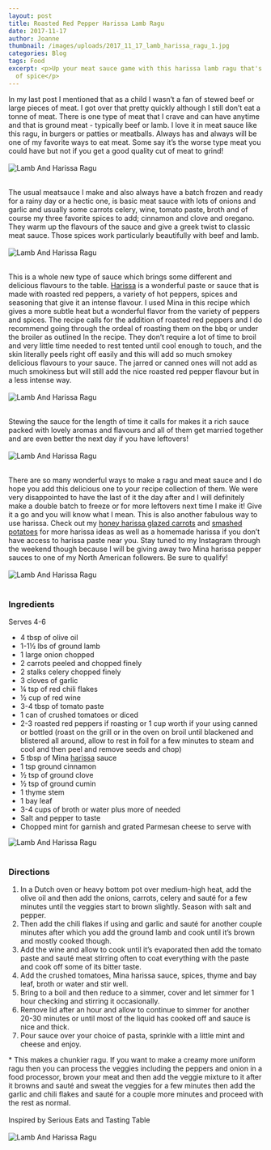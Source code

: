 ```yaml
---
layout: post
title: Roasted Red Pepper Harissa Lamb Ragu
date: 2017-11-17
author: Joanne
thumbnail: /images/uploads/2017_11_17_lamb_harissa_ragu_1.jpg
categories: Blog
tags: Food
excerpt: <p>Up your meat sauce game with this harissa lamb ragu that's smokey with a hint
  of spice</p>
---
```

In my last post I mentioned that as a child I wasn’t a fan of stewed beef or large pieces of meat. I got over that pretty quickly although I still don’t eat a tonne of meat. There is one type of meat that I crave and can have anytime and that is ground meat - typically beef or lamb. I love it in meat sauce like this ragu, in burgers or patties or meatballs. Always has and always will be one of my favorite ways to eat meat. Some say it’s the worse type meat you could have but not if you get a good quality cut of meat to grind!
<br>
<br>
![Lamb And Harissa Ragu](/images/uploads/2017_11_17_lamb_harissa_ragu_2.jpg)
<br>
<br>

The usual meatsauce I make and also always have a batch frozen and ready for a rainy day or a hectic one, is basic meat sauce with lots of onions and garlic and usually some carrots celery, wine, tomato paste, broth and of course my three favorite spices to add; cinnamon and clove and oregano. They warm up the flavours of the sauce and give a greek twist to classic meat sauce. Those spices work particularly beautifully with beef and lamb.
<br>
<br>
![Lamb And Harissa Ragu](/images/uploads/2017_11_17_lamb_harissa_ragu_3.jpg)
<br>
<br>

This is a whole new type of sauce which brings some different and delicious flavours to the table.  [Harissa](https://www.casablancafoods.com/products/mina-harissa) is a wonderful paste or sauce that is made with roasted red peppers, a variety of hot peppers, spices and seasoning that give it an intense flavour. I used Mina in this recipe which gives a more subtle heat but a wonderful flavor from the variety of peppers and spices. The recipe calls for the addition of roasted red peppers and I do recommend going through the ordeal of roasting them on the bbq or under the broiler as outlined In the recipe. They don’t require a lot of time to broil and very little time needed to rest tented until cool enough to touch, and the skin literally peels right off easily and this will add so much smokey delicious flavours to your sauce. The jarred or canned ones will not add as much smokiness but will still add the nice roasted red pepper flavour but in a less intense way.
<br>
<br>
![Lamb And Harissa Ragu](/images/uploads/2017_11_17_lamb_harissa_ragu_4.jpg)
<br>
<br>

Stewing the sauce for the length of time it calls for makes it a rich sauce packed with lovely aromas and flavours and all of them get married together and are even better the next day if you have leftovers!
<br>
<br>
![Lamb And Harissa Ragu](/images/uploads/2017_11_17_lamb_harissa_ragu_5.jpg)
<br>
<br>

There are so many wonderful ways to make a ragu and meat sauce and I do hope you add this delicious one to your recipe collection of them. We were very disappointed to have the last of it the day after and I will definitely make a double batch to freeze or for more leftovers next time I make it! Give it a go and you will know what I mean. This is also another fabulous way to use harissa. Check out my [honey harissa glazed carrots](https://www.oliveandmango.com/honey-harissa-carrots) and [smashed potatoes](https://www.oliveandmango.com/smashed-potatoes-harissa) for more harissa ideas as well as a homemade harissa if you don’t have access to harissa paste near you. Stay tuned to my Instagram through the weekend though because I will be giving away two Mina harissa pepper sauces to one of my North American followers. Be sure to qualify!
<br>
<br>
![Lamb And Harissa Ragu](/images/uploads/2017_11_17_lamb_harissa_ragu_6.jpg)
<br>
<br>

### Ingredients

Serves 4-6
<br>

* 4 tbsp of olive oil
* 1-1&frac12; lbs of ground lamb
* 1 large onion chopped
* 2 carrots peeled and chopped finely
* 2 stalks celery chopped finely
* 3 cloves of garlic
* &frac14; tsp of red chili flakes
* &frac12; cup of red wine
* 3-4 tbsp of tomato paste
* 1 can of crushed tomatoes or diced
* 2-3 roasted red peppers if roasting or 1 cup worth if your using canned or bottled (roast on the grill or in the oven on broil until blackened and blistered all around, allow to rest in foil for a few minutes to steam and cool and then peel and remove seeds and chop)
* 5 tbsp of <span class="highlight">Mina [harissa](https://www.casablancafoods.com/products/mina-harissa)</span> sauce
* 1 tsp ground cinnamon
* &frac12; tsp of ground clove
* &frac12; tsp of ground cumin
* 1 thyme stem
* 1 bay leaf
* 3-4 cups of broth or water plus more of needed
* Salt and pepper to taste
* Chopped mint for garnish and grated Parmesan cheese to serve with  

![Lamb And Harissa Ragu](/images/uploads/2017_11_17_lamb_harissa_ragu_7.jpg)
<br>
<br>

### Directions

1. In a Dutch oven or heavy bottom pot  over medium-high heat, add the olive oil and then add the onions, carrots, celery and sauté for a few minutes until the veggies start to brown slightly.  Season with salt and pepper.
2. Then add the chili flakes if using and garlic and sauté for another couple minutes after which you add the ground lamb and cook until it’s brown and mostly cooked though.
3. Add the wine and allow to cook until it’s evaporated then add the tomato paste and sauté meat stirring often to coat everything with the paste and cook off some of its bitter taste.  
4. Add the crushed tomatoes, Mina harissa sauce, spices, thyme and bay leaf, broth or water and stir well.  
5. Bring to a boil and then reduce to a simmer, cover and let simmer for 1 hour checking and stirring it occasionally.
6. Remove lid after an hour and allow to continue to simmer for another 20-30 minutes or until most of the liquid has cooked off and sauce is nice and thick.
7. Pour sauce over your choice of pasta, sprinkle with a little mint and cheese and enjoy.

\* This makes a chunkier ragu. If you want to make a creamy more uniform ragu then you can process the veggies including the peppers and onion in a food processor, brown your meat and then add the veggie mixture to it after it browns and sauté and sweat the veggies for a few minutes then add the garlic and chili flakes and sauté for a couple more minutes and proceed with the rest as normal.
<br>
<br>
Inspired by Serious Eats and Tasting  Table
<br>
<br>
![Lamb And Harissa Ragu](/images/uploads/2017_11_17_lamb_harissa_ragu_8.jpg)
